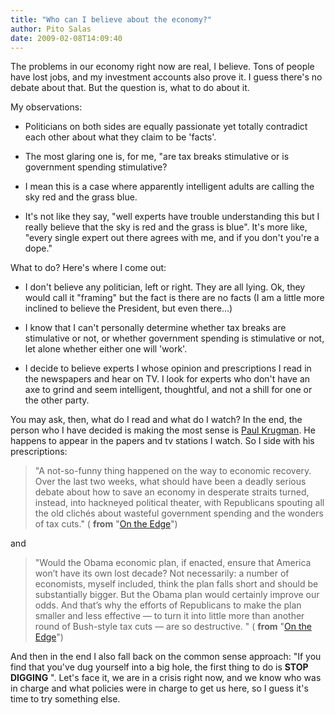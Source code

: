 ```yaml
---
title: "Who can I believe about the economy?"
author: Pito Salas
date: 2009-02-08T14:09:40
---
```




The problems in our economy right now are real, I believe. Tons of people have
lost jobs, and my investment accounts also prove it. I guess there's no debate
about that. But the question is, what to do about it.

My observations:

  * Politicians on both sides are equally passionate yet totally contradict each other about what they claim to be 'facts'.

  * The most glaring one is, for me, "are tax breaks stimulative or is government spending stimulative?

  * I mean this is a case where apparently intelligent adults are calling the sky red and the grass blue.

  * It's not like they say, "well experts have trouble understanding this but I really believe that the sky is red and the grass is blue". It's more like, "every single expert out there agrees with me, and if you don't you're a dope."

What to do? Here's where I come out:

  * I don't believe any politician, left or right. They are all lying. Ok, they would call it "framing" but the fact is there are no facts (I am a little more inclined to believe the President, but even there…)

  * I know that I can't personally determine whether tax breaks are stimulative or not, or whether government spending is stimulative or not, let alone whether either one will 'work'.

  * I decide to believe experts I whose opinion and prescriptions I read in the newspapers and hear on TV. I look for experts who don't have an axe to grind and seem intelligent, thoughtful, and not a shill for one or the other party.

You may ask, then, what do I read and what do I watch? In the end, the person
who I have decided is making the most sense is [Paul
Krugman](<http://www.nytimes.com/2009/02/06/opinion/06krugman.html?em>). He
happens to appear in the papers and tv stations I watch. So I side with his
prescriptions:

> "A not-so-funny thing happened on the way to economic recovery. Over the
> last two weeks, what should have been a deadly serious debate about how to
> save an economy in desperate straits turned, instead, into hackneyed
> political theater, with Republicans spouting all the old clichés about
> wasteful government spending and the wonders of tax cuts." ( **from** "[On
> the Edge](<http://>)")

and

> "Would the Obama economic plan, if enacted, ensure that America won’t have
> its own lost decade? Not necessarily: a number of economists, myself
> included, think the plan falls short and should be substantially bigger. But
> the Obama plan would certainly improve our odds. And that’s why the efforts
> of Republicans to make the plan smaller and less effective — to turn it into
> little more than another round of Bush-style tax cuts — are so destructive.
> " ( **from** "[On the Edge](<http://>)")

And then in the end I also fall back on the common sense approach: "If you
find that you've dug yourself into a big hole, the first thing to do is **STOP
DIGGING** ". Let's face it, we are in a crisis right now, and we know who was
in charge and what policies were in charge to get us here, so I guess it's
time to try something else.


